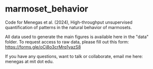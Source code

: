# marmoset_behavior
Code for Menegas et al. (2024), High-throughput unsupervised quantification of patterns in the natural behavior of marmosets.

All data used to generate the main figures is available here in the "data" folder. To request access to raw data, please fill out this form:
https://forms.gle/oCj8o3crMrq1yazS8

If you have any questions, want to talk or collaborate, email me here: menegas at mit dot edu.
